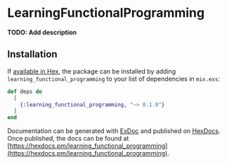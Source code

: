 # LearningFunctionalProgramming

**TODO: Add description**

## Installation

If [available in Hex](https://hex.pm/docs/publish), the package can be installed
by adding `learning_functional_programming` to your list of dependencies in `mix.exs`:

```elixir
def deps do
  [
    {:learning_functional_programming, "~> 0.1.0"}
  ]
end
```

Documentation can be generated with [ExDoc](https://github.com/elixir-lang/ex_doc)
and published on [HexDocs](https://hexdocs.pm). Once published, the docs can
be found at [https://hexdocs.pm/learning_functional_programming](https://hexdocs.pm/learning_functional_programming).

